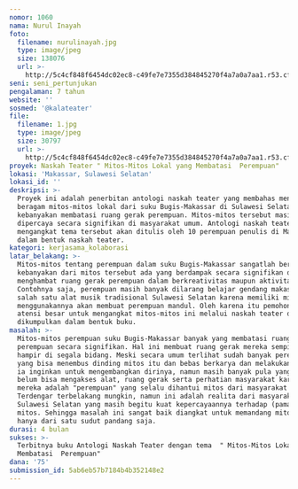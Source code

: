 ```yaml
---
nomor: 1060
nama: Nurul Inayah
foto:
  filename: nurulinayah.jpg
  type: image/jpeg
  size: 138076
  url: >-
    http://5c4cf848f6454dc02ec8-c49fe7e7355d384845270f4a7a0a7aa1.r53.cf2.rackcdn.com/caa933c0-03e4-4894-830d-be59bdaf4151/nurulinayah.jpg
seni: seni_pertunjukan
pengalaman: 7 tahun
website: ''
sosmed: '@kalateater'
file:
  filename: 1.jpg
  type: image/jpeg
  size: 30797
  url: >-
    http://5c4cf848f6454dc02ec8-c49fe7e7355d384845270f4a7a0a7aa1.r53.cf2.rackcdn.com/36eba197-8c55-4b0a-9a15-661761a019aa/1.jpg
proyek: Naskah Teater " Mitos-Mitos Lokal yang Membatasi  Perempuan"
lokasi: 'Makassar, Sulawesi Selatan'
lokasi_id: ''
deskripsi: >-
  Proyek ini adalah penerbitan antologi naskah teater yang membahas mengenai
  beragam mitos-mitos lokal dari suku Bugis-Makassar di Sulawesi Selatan yang
  kebanyakan membatasi ruang gerak perempuan. Mitos-mitos tersebut masih sangat
  dipercaya secara signifikan di masyarakat umum. Antologi naskah teater dengan
  mengangkat tema tersebut akan ditulis oleh 10 perempuan penulis di Makassar
  dalam bentuk naskah teater.
kategori: kerjasama_kolaborasi
latar_belakang: >-
  Mitos-mitos tentang perempuan dalam suku Bugis-Makassar sangatlah beragam,
  kebanyakan dari mitos tersebut ada yang berdampak secara signifikan dan dapat
  menghambat ruang gerak perempuan dalam berkreativitas maupun aktivitas lain.
  Contohnya saja, perempuan masih banyak dilarang belajar gendang makassar yaitu
  salah satu alat musik tradisional Sulawesi Selatan karena memiliki mitos bahwa
  menggunakannya akan membuat perempuan mandul. Oleh karena itu pemohon memiliki
  atensi besar untuk mengangkat mitos-mitos ini melalui naskah teater dan
  dikumpulkan dalam bentuk buku. 
masalah: >-
  Mitos-mitos perempuan suku Bugis-Makassar banyak yang membatasi ruang gerak
  perempuan secara signifikan. Hal ini membuat ruang gerak mereka sempit bahkan
  hampir di segala bidang. Meski secara umum terlihat sudah banyak perempuan
  yang bisa menembus dinding mitos itu dan bebas berkarya dan melakukan hal yang
  ia inginkan untuk mengembangkan dirinya, namun masih banyak pula yang masih
  belum bisa mengakses alat, ruang gerak serta perhatian masyarakat karena
  mereka adalah "perempuan" yang selalu dihantui mitos dari masyarakat sekitar.
  Terdengar terbelakang mungkin, namun ini adalah realita dari masyarakat
  Sulawesi Selatan yang masih begitu kuat kepercayaannya terhadap (pamali)
  mitos. Sehingga masalah ini sangat baik diangkat untuk memandang mitos tidak
  hanya dari satu sudut pandang saja.
durasi: 4 bulan
sukses: >-
  Terbitnya buku Antologi Naskah Teater dengan tema  " Mitos-Mitos Lokal yang
  Membatasi  Perempuan"
dana: '75'
submission_id: 5ab6eb57b7184b4b352148e2
---
```

